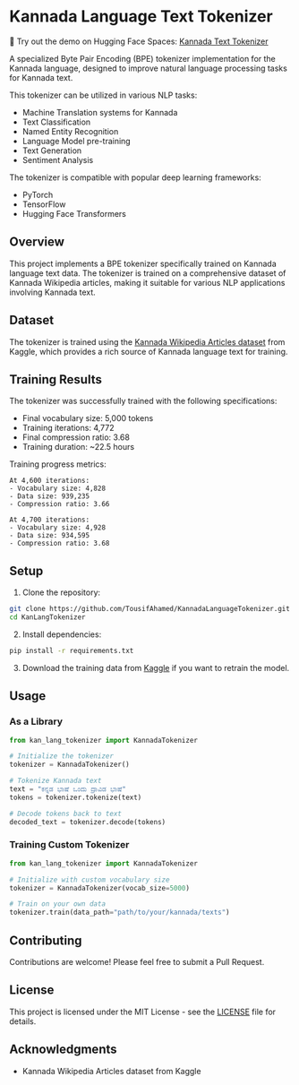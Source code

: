 # Kannada Language Text Tokenizer

🤗 Try out the demo on Hugging Face Spaces: [Kannada Text Tokenizer](https://huggingface.co/spaces/Tousifahamed/Kannada_Text_Tokenizer)

A specialized Byte Pair Encoding (BPE) tokenizer implementation for the Kannada language, designed to improve natural language processing tasks for Kannada text.

This tokenizer can be utilized in various NLP tasks:
- Machine Translation systems for Kannada
- Text Classification
- Named Entity Recognition
- Language Model pre-training
- Text Generation
- Sentiment Analysis

The tokenizer is compatible with popular deep learning frameworks:
- PyTorch
- TensorFlow
- Hugging Face Transformers

## Overview

This project implements a BPE tokenizer specifically trained on Kannada language text data. The tokenizer is trained on a comprehensive dataset of Kannada Wikipedia articles, making it suitable for various NLP applications involving Kannada text.

## Dataset

The tokenizer is trained using the [Kannada Wikipedia Articles dataset](https://www.kaggle.com/datasets/disisbig/kannada-wikipedia-articles/data) from Kaggle, which provides a rich source of Kannada language text for training.

## Training Results

The tokenizer was successfully trained with the following specifications:

- Final vocabulary size: 5,000 tokens
- Training iterations: 4,772
- Final compression ratio: 3.68
- Training duration: ~22.5 hours

Training progress metrics:
```
At 4,600 iterations:
- Vocabulary size: 4,828
- Data size: 939,235
- Compression ratio: 3.66

At 4,700 iterations:
- Vocabulary size: 4,928
- Data size: 934,595
- Compression ratio: 3.68
```

## Setup

1. Clone the repository:
```bash
git clone https://github.com/TousifAhamed/KannadaLanguageTokenizer.git
cd KanLangTokenizer
```

2. Install dependencies:
```bash
pip install -r requirements.txt
```

3. Download the training data from [Kaggle](https://www.kaggle.com/datasets/disisbig/kannada-wikipedia-articles/data) if you want to retrain the model.

## Usage

### As a Library

```python
from kan_lang_tokenizer import KannadaTokenizer

# Initialize the tokenizer
tokenizer = KannadaTokenizer()

# Tokenize Kannada text
text = "ಕನ್ನಡ ಭಾಷೆ ಒಂದು ದ್ರಾವಿಡ ಭಾಷೆ"
tokens = tokenizer.tokenize(text)

# Decode tokens back to text
decoded_text = tokenizer.decode(tokens)
```

### Training Custom Tokenizer

```python
from kan_lang_tokenizer import KannadaTokenizer

# Initialize with custom vocabulary size
tokenizer = KannadaTokenizer(vocab_size=5000)

# Train on your own data
tokenizer.train(data_path="path/to/your/kannada/texts")
```

## Contributing

Contributions are welcome! Please feel free to submit a Pull Request.

## License

This project is licensed under the MIT License - see the [LICENSE](LICENSE) file for details.

## Acknowledgments

- Kannada Wikipedia Articles dataset from Kaggle

